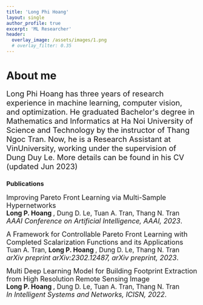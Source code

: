 ```yaml
---
title: 'Long Phi Hoang'
layout: single
author_profile: true
excerpt: 'ML Researcher'
header:
  overlay_image: /assets/images/1.png
  # overlay_filter: 0.35
---
```


# About me

<span style="font-size:20px;">Long Phi Hoang has three years of research experience in machine learning, computer vision, and optimization. He graduated Bachelor's degree in Mathematics and Informatics at Ha Noi University of Science and Technology by the instructor of <a href="https://scholar.google.com/citations?user=65LF4RQAAAAJ&hl=vi" style="text-decoration:none">Thang Ngoc Tran</a>. Now, he is a Research Assistant at VinUniversity, working under the supervision of <a href="https://andrew-dungle.github.io/" style="text-decoration:none">Dung Duy Le</a>. More details can be found in his <a href="/assets/images/CV_HoangPhiLong.pdf" style="text-decoration:none">CV</a> (updated Jun 2023)</span>


### Publications


<a href="https://arxiv.org/abs/2212.01130" style="font-size:18px; text-decoration:none">Improving Pareto Front Learning via Multi-Sample Hypernetworks</a><br>
<span style="font-size:17px;"> <b> Long P. Hoang </b>, Dung D. Le, Tuan A. Tran, Thang N. Tran </span><br>
<span style="font-size:18px;"> _AAAI Conference on Artificial Intelligence, AAAI, 2023_.</span><br>
<!-- --- -->

<a href="https://arxiv.org/abs/2302.12487" style="font-size:18px; text-decoration:none">A Framework for Controllable Pareto Front Learning with Completed Scalarization Functions and its Applications</a><br>
<span style="font-size:17px;"> Tuan A. Tran, <b> Long P. Hoang </b>, Dung D. Le, Thang N. Tran </span><br>
<span style="font-size:18px;"> _arXiv preprint arXiv:2302.12487, arXiv preprint, 2023_.</span><br>
<!-- --- -->

<a href="https://link.springer.com/chapter/10.1007/978-981-19-3394-3_29" style="font-size:18px; text-decoration:none">Multi Deep Learning Model for Building Footprint Extraction from High Resolution Remote Sensing Image</a><br>
<span style="font-size:17px;"> <b> Long P. Hoang </b>, Dung D. Le, Tuan A. Tran, Thang N. Tran </span><br>
<span style="font-size:18px;"> _In Intelligent Systems and Networks, ICISN, 2022_.</span><br>
<!-- --- -->
